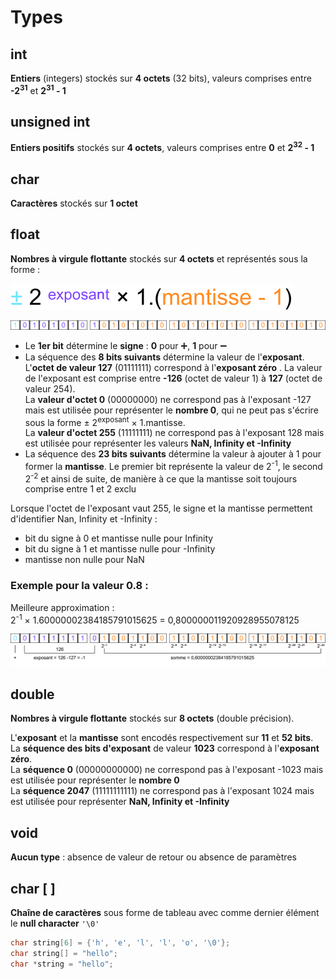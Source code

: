 # Types

## int

**Entiers** (integers) stockés sur **4 octets** (32 bits), valeurs comprises entre **-2<sup>31</sup>** et **2<sup>31</sup> - 1**

## unsigned int

**Entiers positifs** stockés sur **4 octets**, valeurs comprises entre **0** et **2<sup>32</sup> - 1**

## char

**Caractères** stockés sur **1 octet**

## float

**Nombres à virgule flottante** stockés sur **4 octets** et représentés sous la forme :

![Représentation du nombre décimal][float-format]

[float-format]: img/float_format.svg "Float format"

![Stockage d'un float][float-32bits]

[float-32bits]: img/float_32bits.svg "Float 32 bits"

- Le **1er bit** détermine le **signe** : **0** pour ➕, **1** pour ➖
- La séquence des **8 bits suivants** détermine la valeur de l'**exposant**. L'**octet de valeur 127** (01111111) correspond à l'**exposant zéro** .
  La valeur de l'exposant est comprise entre **-126** (octet de valeur 1) à **127** (octet de valeur 254).  
  La **valeur d'octet 0** (00000000) ne correspond pas à l'exposant -127 mais est utilisée pour représenter le **nombre 0**, qui ne peut pas s'écrire sous la forme ± 2<sup>exposant</sup> × 1.mantisse.  
  La **valeur d'octet 255** (11111111) ne correspond pas à l'exposant 128 mais est utilisée pour représenter les valeurs **NaN, Infinity et -Infinity**
- La séquence des **23 bits suivants** détermine la valeur à ajouter à 1 pour former la **mantisse**. Le premier bit représente la valeur de 2<sup>-1</sup>, le second 2<sup>-2</sup> et ainsi de suite, de manière à ce que la mantisse soit toujours comprise entre 1 et 2 exclu

Lorsque l'octet de l'exposant vaut 255, le signe et la mantisse permettent d'identifier Nan, Infinity et -Infinity :

- bit du signe à 0 et mantisse nulle pour Infinity
- bit du signe à 1 et mantisse nulle pour -Infinity
- mantisse non nulle pour NaN

### Exemple pour la valeur 0.8 :

Meilleure approximation :  
2<sup>-1</sup> × 1.60000002384185791015625 = 0,800000011920928955078125

![Stockage d'un float][float-32bits-example]

[float-32bits-example]: img/float_0.8.svg "Exemple float 32 bits"

## double

**Nombres à virgule flottante** stockés sur **8 octets** (double précision).

L'**exposant** et la **mantisse** sont encodés respectivement sur **11** et **52 bits**.  
La **séquence des bits d'exposant** de valeur **1023** correspond à l'**exposant zéro**.  
La **séquence 0** (00000000000) ne correspond pas à l'exposant -1023 mais est utilisée pour représenter le **nombre 0**  
La **séquence 2047** (11111111111) ne correspond pas à l'exposant 1024 mais est utilisée pour représenter **NaN, Infinity et -Infinity**

## void

**Aucun type** : absence de valeur de retour ou absence de paramètres

## char [ ]

**Chaîne de caractères** sous forme de tableau avec comme dernier élément le **null character** `'\0'`

```c
char string[6] = {'h', 'e', 'l', 'l', 'o', '\0'};
char string[] = "hello";
char *string = "hello";
```
